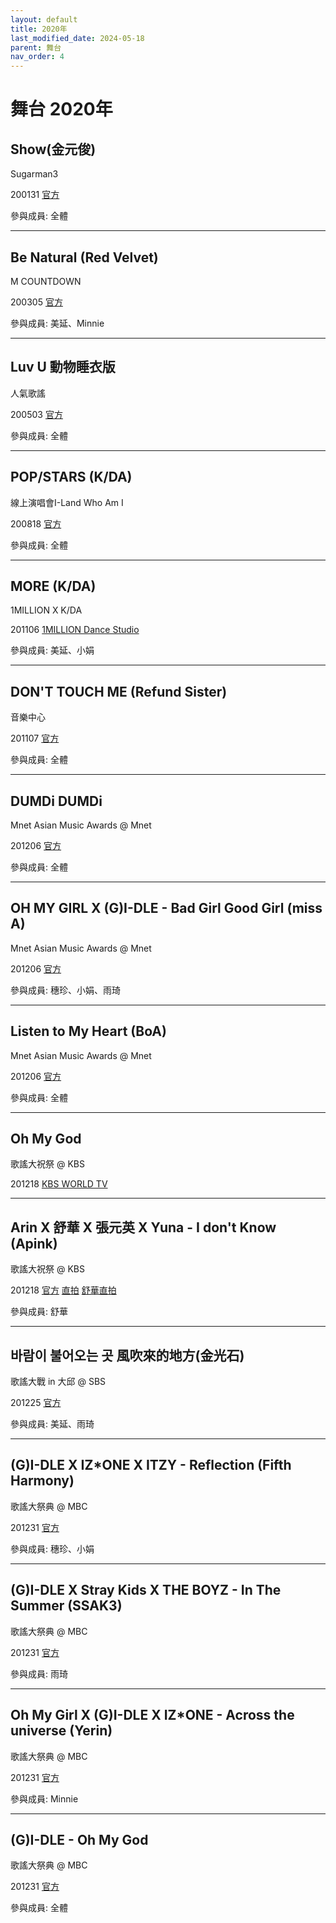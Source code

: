 ```yaml
---
layout: default
title: 2020年
last_modified_date: 2024-05-18
parent: 舞台
nav_order: 4
---
```


# 舞台 2020年

## Show(金元俊)

Sugarman3

200131 [官方](https://www.youtube.com/watch?v=smqyRBYCbl0)

參與成員: 全體

---

## Be Natural (Red Velvet)

M COUNTDOWN

200305 [官方](https://www.youtube.com/watch?v=ErNnxBGHW_c)

參與成員: 美延、Minnie

---

## Luv U 動物睡衣版

人氣歌謠

200503 [官方](https://www.youtube.com/watch?v=-rPJLqE-gN8)

參與成員: 全體

---

## POP/STARS (K/DA)

線上演唱會I-Land Who Am I

200818 [官方](https://www.youtube.com/watch?v=_E6OwS6luZw)

參與成員: 全體

---

## MORE (K/DA)

1MILLION X K/DA

201106 [1MILLION Dance Studio](https://www.youtube.com/watch?v=Uvy_o058T40)

參與成員: 美延、小娟

---

## DON'T TOUCH ME (Refund Sister)

音樂中心

201107 [官方](https://www.youtube.com/watch?v=P-UOPdWRyEs)

參與成員: 全體

---

## DUMDi DUMDi

Mnet Asian Music Awards @ Mnet

201206 [官方](https://www.youtube.com/watch?v=9qOHLrYYASI)

參與成員: 全體

---

## OH MY GIRL X (G)I-DLE - Bad Girl Good Girl (miss A)

Mnet Asian Music Awards @ Mnet

201206 [官方](https://www.youtube.com/watch?v=T29KPZ7No4Q)

參與成員: 穗珍、小娟、雨琦

---

## Listen to My Heart (BoA)

Mnet Asian Music Awards @ Mnet

201206 [官方](https://www.youtube.com/watch?v=JYKAcIktvGg)

參與成員: 全體

---

## Oh My God

歌謠大祝祭 @ KBS

201218 [KBS WORLD TV](https://www.youtube.com/watch?v=kvbzh9Iu4YI)

---

## Arin X 舒華 X 張元英 X Yuna - I don't Know (Apink)

歌謠大祝祭 @ KBS

201218 [官方](https://www.youtube.com/watch?v=AFJDfT-ODcE) [直拍](https://www.youtube.com/watch?v=xuH4YbWQBug) [舒華直拍](https://www.youtube.com/watch?v=ch5iMs9mWwk)

參與成員: 舒華

---

## 바람이 불어오는 곳 風吹來的地方(金光石)

歌謠大戰 in 大邱 @ SBS

201225 [官方](https://www.youtube.com/watch?v=4XdcoZuzAnc)

參與成員: 美延、雨琦

---

## (G)I-DLE X IZ\*ONE X ITZY - Reflection (Fifth Harmony)

歌謠大祭典 @ MBC

201231 [官方](https://www.youtube.com/watch?v=jPrah1CDOo0)

參與成員: 穗珍、小娟

---

## (G)I-DLE X Stray Kids X THE BOYZ - In The Summer (SSAK3)

歌謠大祭典 @ MBC

201231 [官方](https://www.youtube.com/watch?v=Fpx1xuzWE0M)

參與成員: 雨琦

---

## Oh My Girl X (G)I-DLE X IZ\*ONE - Across the universe (Yerin)

歌謠大祭典 @ MBC

201231 [官方](https://www.youtube.com/watch?v=SCu2WNw2joo)

參與成員: Minnie

---

## (G)I-DLE - Oh My God

歌謠大祭典 @ MBC

201231 [官方](https://www.youtube.com/watch?v=mQftiLy7hsI)

參與成員: 全體
